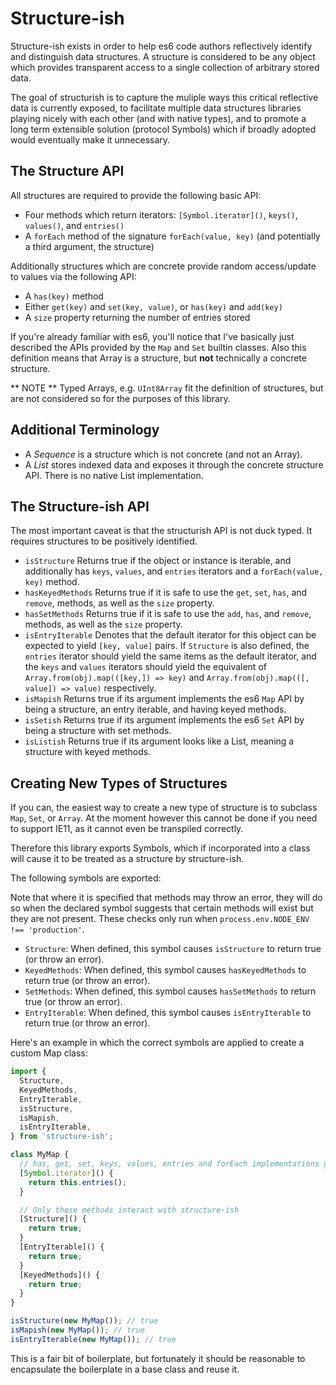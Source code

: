 # Structure-ish

Structure-ish exists in order to help es6 code authors reflectively identify and distinguish data structures. A structure is considered to be any object which provides transparent access to a single collection of arbitrary stored data.

The goal of structurish is to capture the muliple ways this critical reflective data is currently exposed, to facilitate multiple data structures libraries playing nicely with each other (and with native types), and to promote a long term extensible solution (protocol Symbols) which if broadly adopted would eventually make it unnecessary.

## The Structure API

All structures are required to provide the following basic API:

- Four methods which return iterators: `[Symbol.iterator]()`, `keys()`, `values()`, and `entries()`
- A `forEach` method of the signature `forEach(value, key)` (and potentially a third argument, the
  structure)

Additionally structures which are concrete provide random access/update to values via the following API:

- A `has(key)` method
- Either `get(key)` and `set(key, value)`, or `has(key)` and `add(key)`
- A `size` property returning the number of entries stored

If you're already familiar with es6, you'll notice that I've basically just described the APIs provided by the `Map` and `Set` builtin classes. Also this definition means that Array is a structure, but **not** technically a concrete structure.

** NOTE ** Typed Arrays, e.g. `UInt8Array` fit the definition of structures, but are not considered so for the purposes of this library.

## Additional Terminology

- A _Sequence_ is a structure which is not concrete (and not an Array).
- A _List_ stores indexed data and exposes it through the concrete structure API. There is no native List implementation.

## The Structure-ish API

The most important caveat is that the structurish API is not duck typed. It requires structures to be positively identified.

- `isStructure` Returns true if the object or instance is iterable, and additionally has `keys`, `values`, and `entries` iterators and a `forEach(value, key)` method.
- `hasKeyedMethods` Returns true if it is safe to use the `get`, `set`, `has`, and `remove`, methods, as well as the `size` property.
- `hasSetMethods` Returns true if it is safe to use the `add`, `has`, and `remove`, methods, as well as the `size` property.
- `isEntryIterable` Denotes that the default iterator for this object can be expected to yield `[key, value]` pairs. If `Structure` is also defined, the `entries` iterator should yield the same items as the default iterator, and the `keys` and `values` iterators should yield the equivalent of `Array.from(obj).map(([key,]) => key)` and `Array.from(obj).map(([, value]) => value)` respectively.
- `isMapish` Returns true if its argument implements the es6 `Map` API by being a structure, an entry iterable, and having keyed methods.
- `isSetish` Returns true if its argument implements the es6 `Set` API by being a structure with set methods.
- `isListish` Returns true if its argument looks like a List, meaning a structure with keyed methods.

## Creating New Types of Structures

If you can, the easiest way to create a new type of structure is to subclass `Map`, `Set`, or `Array`. At the moment however this cannot be done if you need to support IE11, as it cannot even be transpiled correctly.

Therefore this library exports Symbols, which if incorporated into a class will cause it to be treated as a structure by structure-ish.

The following symbols are exported:

Note that where it is specified that methods may throw an error, they will do so when the declared symbol suggests that certain methods will exist but they are not present. These checks only run when `process.env.NODE_ENV !== 'production'`.

- `Structure`: When defined, this symbol causes `isStructure` to return true (or throw an error).
- `KeyedMethods`: When defined, this symbol causes `hasKeyedMethods` to return true (or throw an error).
- `SetMethods`: When defined, this symbol causes `hasSetMethods` to return true (or throw an error).
- `EntryIterable`: When defined, this symbol causes `isEntryIterable` to return true (or throw an error).

Here's an example in which the correct symbols are applied to create a custom Map class:

```js
import {
  Structure,
  KeyedMethods,
  EntryIterable,
  isStructure,
  isMapish,
  isEntryIterable,
} from 'structure-ish';

class MyMap {
  // has, get, set, keys, values, entries and forEach implementations go here
  [Symbol.iterator]() {
    return this.entries();
  }

  // Only these methods interact with structure-ish
  [Structure]() {
    return true;
  }
  [EntryIterable]() {
    return true;
  }
  [KeyedMethods]() {
    return true;
  }
}

isStructure(new MyMap()); // true
isMapish(new MyMap()); // true
isEntryIterable(new MyMap()); // true
```

This is a fair bit of boilerplate, but fortunately it should be reasonable to encapsulate the
boilerplate in a base class and reuse it.
